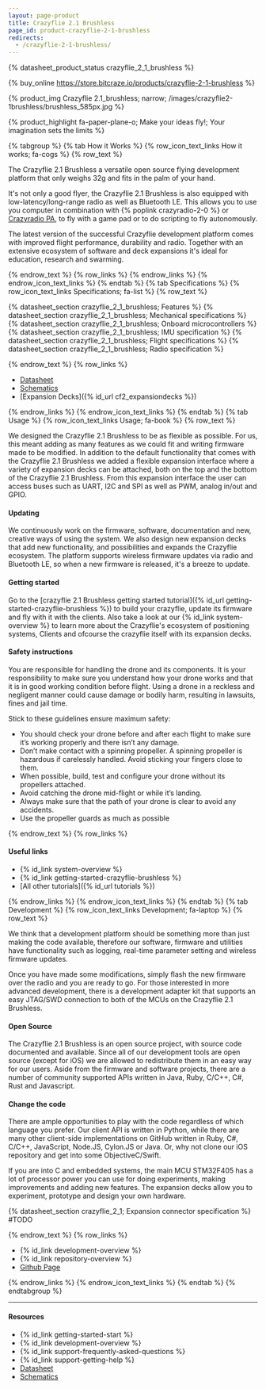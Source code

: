 ```yaml
---
layout: page-product
title: Crazyflie 2.1 Brushless
page_id: product-crazyflie-2-1-brushless
redirects:
  - /crazyflie-2-1-brushless/
---
```

{% datasheet_product_status crazyflie_2_1_brushless  %}

{% buy_online https://store.bitcraze.io/products/crazyflie-2-1-brushless %}

{% product_img Crazyflie 2.1_brushless; narrow;
/images/crazyflie2-1brushless/brushless_585px.jpg
%}


{% product_highlight
fa-paper-plane-o;
Make your ideas fly!; Your imagination sets the limits
%}







{% tabgroup %}
{% tab How it Works %}
{% row_icon_text_links How it works; fa-cogs %}
{% row_text %}

The Crazyflie 2.1 Brushless a versatile open source flying development platform that only weighs 32g and fits in the palm of your hand.

It's not only a good flyer, the Crazyflie 2.1 Brushless is also equipped with low-latency/long-range
radio as well as Bluetooth LE. This allows you to use you computer in combination with {% poplink crazyradio-2-0 %} or [Crazyradio PA](/products/crazyradio-pa/), to fly with a game pad or to do scripting to fly autonomously.

The latest version of the successful Crazyflie development platform comes with improved flight performance, durability and radio. Together with an extensive ecosystem of software and deck expansions it's ideal for education, research and swarming.



{% endrow_text %}
{% row_links %}
{% endrow_links %}
{% endrow_icon_text_links %}
{% endtab %}
{% tab Specifications %}
{% row_icon_text_links Specifications; fa-list %}
{% row_text %}

{% datasheet_section crazyflie_2_1_brushless; Features %}
{% datasheet_section crazyflie_2_1_brushless; Mechanical specifications %}
{% datasheet_section crazyflie_2_1_brushless; Onboard microcontrollers %}
{% datasheet_section crazyflie_2_1_brushless; IMU specification %}
{% datasheet_section crazyflie_2_1_brushless; Flight specifications %}
{% datasheet_section crazyflie_2_1_brushless; Radio specification %}


{% endrow_text %}
{% row_links %}

- [Datasheet](/documentation/hardware/crazyflie_2_1_brushless/crazyflie_2_1_brushless-datasheet.pdf)
- [Schematics](/documentation/hardware/crazyflie_2_1_brushless/cf2.1_bl_schematics_Rev.G.pdf)
- [Expansion Decks]({% id_url cf2_expansiondecks %})


{% endrow_links %}
{% endrow_icon_text_links %}
{% endtab %}
{% tab Usage %}
{% row_icon_text_links Usage; fa-book %}
{% row_text %}

We designed the Crazyflie 2.1 Brushless to be as flexible as possible. For us, this meant adding as many features as we could fit and writing firmware made to be modified. In addition to the default functionality that comes with the Crazyflie 2.1 Brushless we added a flexible expansion interface where a variety of expansion
decks can be attached, both on the top and the bottom of the Crazyflie 2.1 Brushless. From this expansion interface the user can access buses
such as UART, I2C and SPI as well as PWM, analog in/out and GPIO.

#### Updating

We continuously work on the firmware, software, documentation and new, creative ways of using
the system. We also design new expansion decks that add new functionality,
and possibilities and expands the Crazyflie ecosystem.
The platform supports wireless firmware
updates via radio and Bluetooth LE, so when a new firmware is released,
it's a breeze to update.

#### Getting started

Go to the [crazyflie 2.1 Brushless getting started tutorial]({% id_url getting-started-crazyflie-brushless %}) to build your crazyflie, update its firmware and fly with it with the clients. Also take a look at our {% id_link system-overview %} to learn more about the Crazyflie's ecosystem of positioning systems, Clients and ofcourse the crazyflie itself with its expansion decks.


#### Safety instructions

You are responsible for handling the drone and its components. It is your responsibility to make sure you understand how your drone works and that it is in good working condition before flight. Using a drone in a reckless and negligent manner could cause damage or bodily harm, resulting in lawsuits, fines and jail time.

Stick to these guidelines ensure maximum safety:
- You should check your drone before and after each flight to make sure it’s working properly and there isn’t any damage.
- Don’t make contact with a spinning propeller. A spinning propeller is hazardous if carelessly handled. Avoid sticking your fingers close to them.
- When possible, build, test and configure your drone without its propellers attached.
- Avoid catching the drone mid-flight or while it’s landing.
- Always make sure that the path of your drone is clear to avoid any accidents.
- Use the propeller guards as much as possible


{% endrow_text %}
{% row_links %}
#### Useful links
* {% id_link system-overview %}
* {% id_link getting-started-crazyflie-brushless %}
* [All other tutorials]({% id_url tutorials %})

{% endrow_links %}
{% endrow_icon_text_links %}
{% endtab %}
{% tab Development %}
{% row_icon_text_links Development;  fa-laptop %}
{% row_text %}

We think that a development platform should be something more than
just making the code available, therefore our software, firmware
and utilities have functionality such as logging, real-time parameter setting and
wireless firmware updates.

Once you have made some modifications, simply flash the new firmware
over the radio and you are ready to go.
For those interested in more advanced development, there is a
development adapter kit that supports an easy JTAG/SWD connection to
both of the MCUs on the Crazyflie 2.1 Brushless.

#### Open Source

The Crazyflie 2.1 Brushless is an open source project, with source code documented and available.
Since all of our development tools are open source (except for iOS) we are
allowed to redistribute them in an easy way for our users. Aside from the
firmware and software projects, there are a number of community
supported APIs written in Java, Ruby, C/C++, C#, Rust and Javascript.

#### Change the code

There are ample opportunities to play with the code regardless of which language you prefer.
Our client API is written in Python, while there are many other client-side implementations on GitHub written
in Ruby, C#, C/C++, JavaScript, Node.JS, Cylon.JS or Java.
Or, why not clone our iOS repository and get into some ObjectiveC/Swift.

If you are into C and embedded systems, the main MCU STM32F405 has a lot of processor power you can use for doing experiments, making improvements and adding new features.
The expansion decks allow you to experiment, prototype and design your own hardware.


{% datasheet_section crazyflie_2_1; Expansion connector specification %} #TODO



{% endrow_text %}
{% row_links %}
- {% id_link development-overview %}
- {% id_link repository-overview %}
- [Github Page](https://github.com/bitcraze)

{% endrow_links %}
{% endrow_icon_text_links %}
{% endtab %}
{% endtabgroup %}



---

#### Resources

- {% id_link getting-started-start %}
- {% id_link development-overview %}
- {% id_link support-frequently-asked-questions %}
- {% id_link support-getting-help %}
- [Datasheet](/documentation/hardware/crazyflie_2_1_brushless/crazyflie_2_1_brushless-datasheet.pdf)
- [Schematics](/documentation/hardware/crazyflie_2_1_brushless/cf2.1_bl_schematics_Rev.G.pdf)
